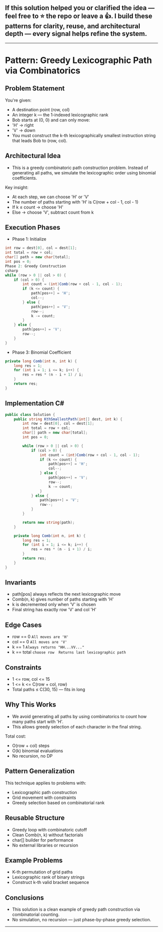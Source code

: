 ## If this solution helped you or clarified the idea — feel free to ⭐️ the repo or leave a 👍.  I build these patterns for clarity, reuse, and architectural depth — every signal helps refine the system.


---

# Pattern: Greedy Lexicographic Path via Combinatorics

##  Problem Statement
You're given:

- A destination point (row, col)
- An integer k — the 1-indexed lexicographic rank
- Bob starts at (0, 0) and can only move:
- 'H' → right
- 'V' → down
- You must construct the k-th lexicographically smallest instruction string that leads Bob to (row, col).

## Architectural Idea
- This is a greedy combinatoric path construction problem. Instead of generating all paths, we simulate the lexicographic order using binomial coefficients.

Key insight:

- At each step, we can choose 'H' or 'V'
- The number of paths starting with 'H' is C(row + col - 1, col - 1)
- If k ≤ count → choose 'H'
- Else → choose 'V', subtract count from k

## Execution Phases

- Phase 1: Initialize
  
```csharp
int row = dest[0], col = dest[1];
int total = row + col;
char[] path = new char[total];
int pos = 0;
Phase 2: Greedy Construction
csharp
while (row > 0 || col > 0) {
    if (col > 0) {
        int count = (int)Comb(row + col - 1, col - 1);
        if (k <= count) {
            path[pos++] = 'H';
            col--;
        } else {
            path[pos++] = 'V';
            row--;
            k -= count;
        }
    } else {
        path[pos++] = 'V';
        row--;
    }
}
```

- Phase 3: Binomial Coefficient
```csharp
private long Comb(int n, int k) {
    long res = 1;
    for (int i = 1; i <= k; i++) {
        res = res * (n - i + 1) / i;
    }
    return res;
}
```

 ## Implementation C#
```csharp
public class Solution {
    public string KthSmallestPath(int[] dest, int k) {
        int row = dest[0], col = dest[1];
        int total = row + col;
        char[] path = new char[total];
        int pos = 0;

        while (row > 0 || col > 0) {
            if (col > 0) {
                int count = (int)Comb(row + col - 1, col - 1);
                if (k <= count) {
                    path[pos++] = 'H';
                    col--;
                } else {
                    path[pos++] = 'V';
                    row--;
                    k -= count;
                }
            } else {
                path[pos++] = 'V';
                row--;
            }
        }

        return new string(path);
    }

    private long Comb(int n, int k) {
        long res = 1;
        for (int i = 1; i <= k; i++) {
            res = res * (n - i + 1) / i;
        }
        return res;
    }
}
```
 ## Invariants
- path[pos] always reflects the next lexicographic move
- Comb(n, k) gives number of paths starting with 'H'
- k is decremented only when 'V' is chosen
- Final string has exactly row 'V' and col 'H'

## Edge Cases

- row == 0	```All moves are 'H'```
- col == 0	````All moves are 'V'````
- k == 1	```Always returns "HH...VV..."```
- k == total ```choose row	Returns last lexicographic path```

 ## Constraints
 
- 1 <= row, col <= 15
- 1 <= k <= C(row + col, row)
- Total paths ≤ C(30, 15) — fits in long

##  Why This Works
- We avoid generating all paths by using combinatorics to count how many paths start with 'H'.
- This allows greedy selection of each character in the final string.

Total cost:

- O(row + col) steps
- O(k) binomial evaluations
- No recursion, no DP

##  Pattern Generalization

This technique applies to problems with:

- Lexicographic path construction
- Grid movement with constraints
- Greedy selection based on combinatorial rank

## Reusable Structure

- Greedy loop with combinatoric cutoff
- Clean Comb(n, k) without factorials
- char[] builder for performance
- No external libraries or recursion

## Example Problems

- K-th permutation of grid paths
- Lexicographic rank of binary strings
- Construct k-th valid bracket sequence

## Conclusions
- This solution is a clean example of greedy path construction via combinatorial counting. 
- No simulation, no recursion — just phase-by-phase greedy selection.



---

